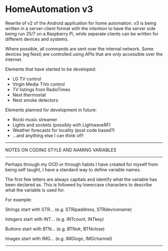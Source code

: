 # HomeAutomation v3

Rewrite of v2 of the Android application for home automation. v3 is being written in a server-client format with the intention to have the server side being run 25/7 on a Raspberry Pi, while seperate clients can be written for different devices and systems.

Where possible, all commands are sent over the internal network. Some devices (eg Nest) are controlled using APIs that are only accessible over the internet.

Elements that have started to be developed:
- LG TV control
- Virgin Media TiVo control
- TV listings from RadioTimes
- Nest thermostat
- Nest smoke detectors

Elements planned for development in future:
- Rocki music streamer
- Lights and sockets (possibly with LightwaveRF)
- Weather forecasts for locality (post code based?)
- ...and anything else I can think of!!

****************************************************************
NOTES ON CODING STYLE AND NAMING VARIABLES
****************************************************************
Perhaps through my OCD or through habits I have created for myself from being self taught, I have a standard way to define variable names.

The first few letters are always capitals and identify what the variable has been declared as. This is followed by lowercase characters to describe what the variable is used for.

For example:

Strings start with STR... (e.g. STRipaddress, STRdevicename)

Integers start with INT... (e.g. INTcount, INTkey)

Buttons start with BTN... (e.g. BTNok, BTNclose)

Images start with IMG... (e.g. IMGlogo, IMGchannel)

****************************************************************
